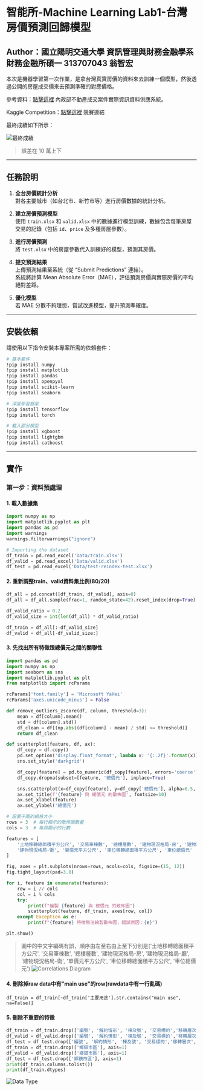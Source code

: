 # 智能所-Machine Learning Lab1-台灣房價預測回歸模型
## Author：國立陽明交通大學 資訊管理與財務金融學系財務金融所碩一 313707043 翁智宏

本次是機器學習第一次作業，是拿台灣真實房價的資料來去訓練一個模型，然後透過公開的房屋成交價來去預測準確的對應價格。  

參考資料：[點擊這裡](https://plvr.land.moi.gov.tw/Index) 內政部不動產成交案件實際資訊資料供應系統。  

Kaggle Competition：[點擊這裡](https://plvr.land.moi.gov.tw/Index) 競賽連結

最終成績如下所示：

![最終成績](Image/Kaggle_排名成績.png)

> 誤差在 10 萬上下
---

## 任務說明

1. **全台房價統計分析**  
   對各主要城市（如台北市、新竹市等）進行房價數據的統計分析。

2. **建立房價預測模型**  
   使用 `train.xlsx` 和 `valid.xlsx` 中的數據進行模型訓練，數據包含每筆房屋交易的記錄（包括 `id`、`price` 及多種房屋參數）。

3. **進行房價預測**  
   將 `test.xlsx` 中的房屋參數代入訓練好的模型，預測其房價。

4. **提交預測結果**  
   上傳預測結果至系統（從 “Submit Predictions” 連結）。  
   系統將計算 Mean Absolute Error（MAE），評估預測房價與實際房價的平均絕對差距。

5. **優化模型**  
   若 MAE 分數不夠理想，嘗試改進模型，提升預測準確度。

---

## 安裝依賴

請使用以下指令安裝本專案所需的依賴套件：

```bash
# 基本套件
!pip install numpy
!pip install matplotlib
!pip install pandas
!pip install openpyxl
!pip install scikit-learn
!pip install seaborn

# 深度學習框架
!pip install tensorflow
!pip install torch

# 載入部分模型
!pip install xgboost
!pip install lightgbm
!pip install catboost
```

---
## 實作

### 第一步：資料預處理
#### 1. 載入數據集
```python
import numpy as np
import matplotlib.pyplot as plt
import pandas as pd
import warnings
warnings.filterwarnings("ignore")

# Importing the dataset
df_train = pd.read_excel('Data/train.xlsx')
df_valid = pd.read_excel('Data/valid.xlsx')
df_test = pd.read_excel('Data/test-reindex-test.xlsx')
```

#### 2. 重新調整train、valid資料集比例(80/20)
```python
df_all = pd.concat([df_train, df_valid], axis=0)
df_all = df_all.sample(frac=1, random_state=42).reset_index(drop=True)

df_valid_ratio = 0.2
df_valid_size = int(len(df_all) * df_valid_ratio)

df_train = df_all[:-df_valid_size]
df_valid = df_all[-df_valid_size:]
```

#### 3. 先找出所有特徵跟總價元之間的關聯性
```python
import pandas as pd
import numpy as np
import seaborn as sns
import matplotlib.pyplot as plt
from matplotlib import rcParams

rcParams['font.family'] = 'Microsoft YaHei'  
rcParams['axes.unicode_minus'] = False  

def remove_outliers_zscore(df, column, threshold=3):
    mean = df[column].mean()
    std = df[column].std()
    df_clean = df[(np.abs((df[column] - mean) / std) <= threshold)]
    return df_clean

def scatterplot(feature, df, ax):
    df_copy = df.copy()
    pd.set_option('display.float_format', lambda x: '{:.2f}'.format(x))
    sns.set_style('darkgrid')

    df_copy[feature] = pd.to_numeric(df_copy[feature], errors='coerce')
    df_copy.dropna(subset=[feature, '總價元'], inplace=True)

    sns.scatterplot(x=df_copy[feature], y=df_copy['總價元'], alpha=0.5, ax=ax)
    ax.set_title(f'{feature} 與 總價元 的散佈圖', fontsize=10)
    ax.set_xlabel(feature)
    ax.set_ylabel('總價元')

# 設置子圖的網格大小
rows = 3  # 每行顯示的散佈圖數量
cols = 3  # 每頁顯示的行數

features = [
    '土地移轉總面積平方公尺', '交易筆棟數', '總樓層數', '建物現況格局-房', '建物現況格局-廳', 
    '建物現況格局-衛', '單價元平方公尺', '車位移轉總面積平方公尺', '車位總價元'
]

fig, axes = plt.subplots(nrows=rows, ncols=cols, figsize=(15, 12))
fig.tight_layout(pad=3.0)

for i, feature in enumerate(features):
    row = i // cols
    col = i % cols
    try:
        print(f"繪製 {feature} 與 總價元 的散佈圖")
        scatterplot(feature, df_train, axes[row, col])
    except Exception as e:
        print(f"{feature} 特徵無法繪製散佈圖，錯誤原因：{e}")

plt.show()
```
> 圖中的中文字編碼有誤，順序由左至右由上至下分別是('土地移轉總面積平方公尺', '交易筆棟數', '總樓層數', '建物現況格局-房', '建物現況格局-廳', 
    '建物現況格局-衛', '單價元平方公尺', '車位移轉總面積平方公尺', '車位總價元')
![Correlations Diagram](Image/Correlations.png)


#### 4. 刪除掉raw data中有"main use"的row(rawdata中有一行亂碼)
`df_train = df_train[~df_train['主要用途'].str.contains("main use", na=False)]`

#### 5. 刪除不重要的特徵
```python
df_train = df_train.drop(['編號', '解約情形', '棟及號', '交易標的','移轉層次','總樓層數', '非都市土地使用編定' , '有無管理組織' ,'備註', '建案名稱', '建築完成年月', '交易年月日'], axis=1)
df_valid = df_valid.drop(['編號', '解約情形', '棟及號', '交易標的','移轉層次','總樓層數', '非都市土地使用編定' , '有無管理組織' ,'備註', '建案名稱', '建築完成年月', '交易年月日'], axis=1)
df_test = df_test.drop(['編號', '解約情形', '棟及號', '交易標的','移轉層次','總樓層數', '非都市土地使用編定' , '有無管理組織' ,'備註', '建案名稱', '建築完成年月', '交易年月日'], axis=1)
df_train = df_train.drop(['鄉鎮市區'], axis=1)
df_valid = df_valid.drop(['鄉鎮市區'], axis=1)
df_test = df_test.drop(['鄉鎮市區'], axis=1)
print(df_train.columns.tolist())
print(df_train.dtypes)
```
![Data Type](Image/資料型態.png)

